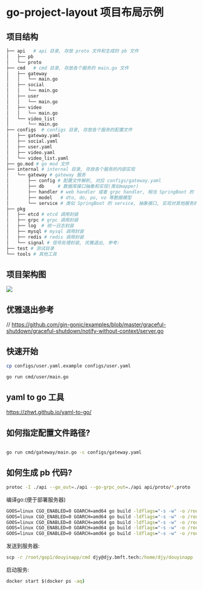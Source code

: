 # go-project-layout 项目布局示例

## 项目结构


```bash
├── api   # api 目录, 存放 proto 文件和生成的 pb 文件
│   ├── pb
│   └── proto
├── cmd   # cmd 目录, 存放各个服务的 main.go 文件
│   ├── gateway
│   │   └── main.go
│   ├── social
│   │   └── main.go
│   ├── user
│   │   └── main.go
│   ├── video
│   │   └── main.go
│   └── video_list
│       └── main.go
├── configs  # configs 目录, 存放各个服务的配置文件
│   ├── gateway.yaml
│   ├── social.yaml
│   ├── user.yaml
│   ├── video.yaml
│   └── video_list.yaml
├── go.mod # go mod 文件
├── internal # internal 目录, 存放各个服务的内部实现
│   └── gateway # gateway 服务
│       ├── config # 配置文件解析, 对应 configs/gateway.yaml
│       ├── db     # 数据库接口抽象和实现(类似mapper)
│       ├── handler # web handler 或者 grpc handler, 相当 SpringBoot 的 controller
│       ├── model   # dto, do, po, vo 等数据模型
│       └── service # 类似 SpringBoot 的 service, 抽象接口, 实现对其他服务的调用, 和 db 的调用, 和业务逻辑
├── pkg
│   ├── etcd # etcd 调用封装
│   ├── grpc # grpc 调用封装
│   ├── log  # 统一日志封装
│   ├── mysql # mysql 调用封装
│   ├── redis # redis 调用封装
│   └── signal # 信号处理封装, 优雅退出, 参考: 
├── test # 测试目录
└── tools # 其他工具
```

## 项目架构图
![](https://djy1-1306563712.cos.ap-shanghai.myqcloud.com/20230731221419.png)

## 优雅退出参考

// https://github.com/gin-gonic/examples/blob/master/graceful-shutdown/graceful-shutdown/notify-without-context/server.go


## 快速开始

```bash
cp configs/user.yaml.example configs/user.yaml
```

```bash
go run cmd/user/main.go
```

## yaml to go 工具

https://zhwt.github.io/yaml-to-go/


## 如何指定配置文件路径?

```bash

go run cmd/gateway/main.go -c configs/gateway.yaml

```

## 如何生成 pb 代码?

```bash
protoc -I ./api --go_out=./api --go-grpc_out=./api api/proto/*.proto
```



编译go:(便于部署服务器)
```cmd
GOOS=linux CGO_ENABLED=0 GOARCH=amd64 go build -ldflags="-s -w" -o /root/gop1/douyinapp/cmd/gateway ./cmd/gateway/main.go
GOOS=linux CGO_ENABLED=0 GOARCH=amd64 go build -ldflags="-s -w" -o /root/gop1/douyinapp/cmd/user ./cmd/user/main.go
GOOS=linux CGO_ENABLED=0 GOARCH=amd64 go build -ldflags="-s -w" -o /root/gop1/douyinapp/cmd/video ./cmd/video/main.go
GOOS=linux CGO_ENABLED=0 GOARCH=amd64 go build -ldflags="-s -w" -o /root/gop1/douyinapp/cmd/video_list ./cmd/video_list/main.go
GOOS=linux CGO_ENABLED=0 GOARCH=amd64 go build -ldflags="-s -w" -o /root/gop1/douyinapp/cmd/social ./cmd/social/main.go
```

发送到服务器:
```cmd
scp -r /root/gop1/douyinapp/cmd djy@djy.bmft.tech:/home/djy/douyinapp
```

启动服务:
```cmd
docker start $(docker ps -aq)
```